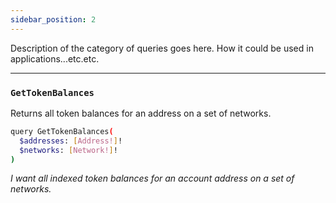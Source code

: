 ```yaml
---
sidebar_position: 2
---
```


Description of the category of queries goes here. How it could be used in applications...etc.etc.

---

### `GetTokenBalances`

Returns all token balances for an address on a set of networks.

```sh
query GetTokenBalances(
  $addresses: [Address!]!
  $networks: [Network!]!
)
```

*I want all indexed token balances for an account address on a set of networks.*
